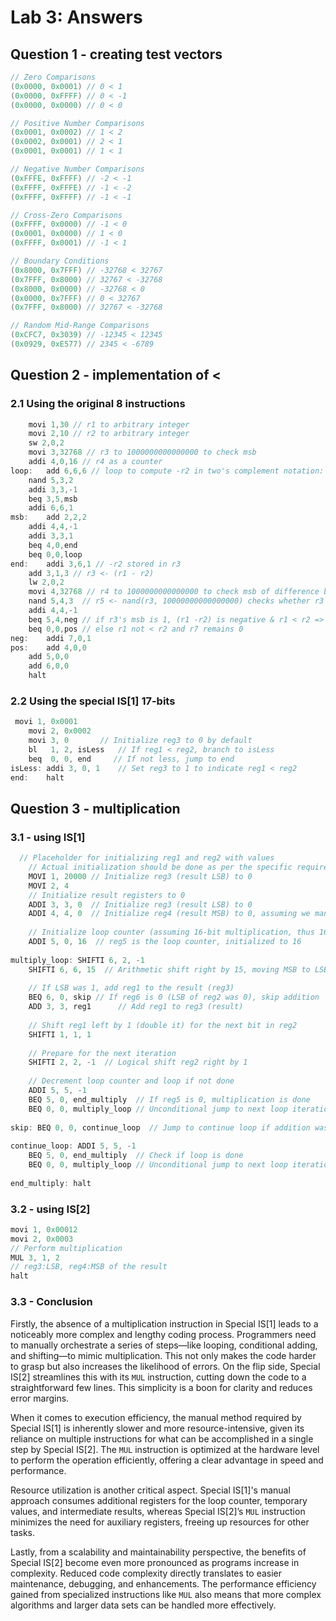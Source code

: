 # Lab 3: Answers

## Question 1 - creating test vectors

```java
// Zero Comparisons
(0x0000, 0x0001) // 0 < 1
(0x0000, 0xFFFF) // 0 < -1
(0x0000, 0x0000) // 0 < 0

// Positive Number Comparisons
(0x0001, 0x0002) // 1 < 2
(0x0002, 0x0001) // 2 < 1
(0x0001, 0x0001) // 1 < 1

// Negative Number Comparisons
(0xFFFE, 0xFFFF) // -2 < -1
(0xFFFF, 0xFFFE) // -1 < -2
(0xFFFF, 0xFFFF) // -1 < -1

// Cross-Zero Comparisons
(0xFFFF, 0x0000) // -1 < 0
(0x0001, 0x0000) // 1 < 0
(0xFFFF, 0x0001) // -1 < 1

// Boundary Conditions
(0x8000, 0x7FFF) // -32768 < 32767
(0x7FFF, 0x8000) // 32767 < -32768
(0x8000, 0x0000) // -32768 < 0
(0x0000, 0x7FFF) // 0 < 32767
(0x7FFF, 0x8000) // 32767 < -32768

// Random Mid-Range Comparisons
(0xCFC7, 0x3039) // -12345 < 12345
(0x0929, 0xE577) // 2345 < -6789

```

## Question 2 - implementation of $<$
### 2.1 Using the original 8 instructions

```java
	movi 1,30 // r1 to arbitrary integer
	movi 2,10 // r2 to arbitrary integer
	sw 2,0,2
	movi 3,32768 // r3 to 1000000000000000 to check msb
	addi 4,0,16 // r4 as a counter
loop:	add 6,6,6 // loop to compute -r2 in two's complement notation: -r2 = (not r2)+1
	nand 5,3,2 
	addi 3,3,-1
	beq 3,5,msb
	addi 6,6,1
msb:	add 2,2,2
	addi 4,4,-1
	addi 3,3,1
	beq 4,0,end
	beq 0,0,loop
end:	addi 3,6,1 // -r2 stored in r3
	add 3,1,3 // r3 <- (r1 - r2)
	lw 2,0,2
	movi 4,32768 // r4 to 1000000000000000 to check msb of difference btw r1 & r2
	nand 5,4,3  // r5 <- nand(r3, 10000000000000000) checks whether r3's msb is 1
	addi 4,4,-1
	beq 5,4,neg // if r3's msb is 1, (r1 -r2) is negative & r1 < r2 => r7 <- 1
	beq 0,0,pos // else r1 not < r2 and r7 remains 0
neg:	addi 7,0,1
pos:	add 4,0,0
	add 5,0,0
	add 6,0,0
	halt
```

### 2.2 Using the special IS[1] 17-bits

```java
 movi 1, 0x0001
    movi 2, 0x0002
    movi 3, 0       // Initialize reg3 to 0 by default
    bl   1, 2, isLess   // If reg1 < reg2, branch to isLess
    beq  0, 0, end     // If not less, jump to end
isLess:	addi 3, 0, 1    // Set reg3 to 1 to indicate reg1 < reg2
end:	halt
```

## Question 3 - multiplication
### 3.1 - using IS[1]

```java
  // Placeholder for initializing reg1 and reg2 with values
    // Actual initialization should be done as per the specific requirements or context
    MOVI 1, 20000 // Initialize reg3 (result LSB) to 0
    MOVI 2, 4	 	
    // Initialize result registers to 0
    ADDI 3, 3, 0  // Initialize reg3 (result LSB) to 0
    ADDI 4, 4, 0  // Initialize reg4 (result MSB) to 0, assuming we manage overflow
 
    // Initialize loop counter (assuming 16-bit multiplication, thus 16 iterations)
    ADDI 5, 0, 16  // reg5 is the loop counter, initialized to 16
 
multiply_loop: SHIFTI 6, 2, -1 
    SHIFTI 6, 6, 15  // Arithmetic shift right by 15, moving MSB to LSB, preserving sign
 
    // If LSB was 1, add reg1 to the result (reg3)
    BEQ 6, 0, skip // If reg6 is 0 (LSB of reg2 was 0), skip addition
    ADD 3, 3, reg1      // Add reg1 to reg3 (result)
 
    // Shift reg1 left by 1 (double it) for the next bit in reg2
    SHIFTI 1, 1, 1
 
    // Prepare for the next iteration
    SHIFTI 2, 2, -1  // Logical shift reg2 right by 1
 
    // Decrement loop counter and loop if not done
    ADDI 5, 5, -1
    BEQ 5, 0, end_multiply  // If reg5 is 0, multiplication is done
    BEQ 0, 0, multiply_loop // Unconditional jump to next loop iteration
 
skip: BEQ 0, 0, continue_loop  // Jump to continue loop if addition was skipped
 
continue_loop: ADDI 5, 5, -1
    BEQ 5, 0, end_multiply  // Check if loop is done
    BEQ 0, 0, multiply_loop // Unconditional jump to next loop iteration
 
end_multiply: halt
```
### 3.2 - using IS[2]
```java
movi 1, 0x00012
movi 2, 0x0003
// Perform multiplication
MUL 3, 1, 2
// reg3:LSB, reg4:MSB of the result
halt
```
### 3.3 - Conclusion

Firstly, the absence of a multiplication instruction in Special IS[1] leads to a noticeably more complex and lengthy coding process. Programmers need to manually orchestrate a series of steps—like looping, conditional adding, and shifting—to mimic multiplication. This not only makes the code harder to grasp but also increases the likelihood of errors. On the flip side, Special IS[2] streamlines this with its `MUL` instruction, cutting down the code to a straightforward few lines. This simplicity is a boon for clarity and reduces error margins.

When it comes to execution efficiency, the manual method required by Special IS[1] is inherently slower and more resource-intensive, given its reliance on multiple instructions for what can be accomplished in a single step by Special IS[2]. The `MUL` instruction is optimized at the hardware level to perform the operation efficiently, offering a clear advantage in speed and performance.

Resource utilization is another critical aspect. Special IS[1]'s manual approach consumes additional registers for the loop counter, temporary values, and intermediate results, whereas Special IS[2]’s `MUL` instruction minimizes the need for auxiliary registers, freeing up resources for other tasks.

Lastly, from a scalability and maintainability perspective, the benefits of Special IS[2] become even more pronounced as programs increase in complexity. Reduced code complexity directly translates to easier maintenance, debugging, and enhancements. The performance efficiency gained from specialized instructions like `MUL` also means that more complex algorithms and larger data sets can be handled more effectively.

